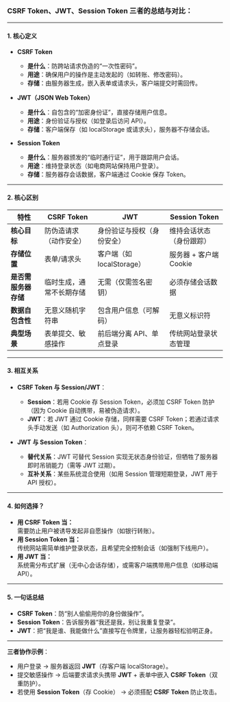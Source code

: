 ### CSRF Token、JWT、Session Token 三者的总结与对比：

---

#### **1. 核心定义**
- **CSRF Token**  
  - **是什么**：防跨站请求伪造的“一次性密码”。  
  - **用途**：确保用户的操作是主动发起的（如转账、修改密码）。  
  - **存储**：由服务器生成，嵌入表单或请求头，客户端提交时需回传。  

- **JWT（JSON Web Token）**  
  - **是什么**：自包含的“加密身份证”，直接存储用户信息。  
  - **用途**：身份验证与授权（如登录后访问 API）。  
  - **存储**：客户端保存（如 localStorage 或请求头），服务器不存储会话。  

- **Session Token**  
  - **是什么**：服务器颁发的“临时通行证”，用于跟踪用户会话。  
  - **用途**：维持登录状态（如电商网站保持用户登录）。  
  - **存储**：服务器存会话数据，客户端通过 Cookie 保存 Token。  

---

#### **2. 核心区别**  
| **特性**         | **CSRF Token**          | **JWT**                  | **Session Token**        |
|------------------|-------------------------|--------------------------|--------------------------|
| **核心目标**     | 防伪造请求（动作安全）   | 身份验证与授权（身份安全） | 维持会话状态（身份跟踪） |
| **存储位置**     | 表单/请求头             | 客户端（如 localStorage） | 服务器 + 客户端 Cookie    |
| **是否需服务器存储** | 临时生成，通常不长期存储 | 无需（仅需签名密钥）     | 必须存储会话数据         |
| **数据自包含性** | 无意义随机字符串        | 包含用户信息（可解码）   | 无意义标识符             |
| **典型场景**     | 表单提交、敏感操作       | 前后端分离 API、单点登录  | 传统网站登录状态管理     |

---

#### **3. 相互关系**  
- **CSRF Token 与 Session/JWT**：  
  - **Session**：若用 Cookie 存 Session Token，必须加 CSRF Token 防护（因为 Cookie 自动携带，易被伪造请求）。  
  - **JWT**：若 JWT 通过 Cookie 存储，同样需要 CSRF Token；若通过请求头手动发送（如 Authorization 头），则可不依赖 CSRF Token。  

- **JWT 与 Session Token**：  
  - **替代关系**：JWT 可替代 Session 实现无状态身份验证，但牺牲了服务器即时吊销能力（需等 JWT 过期）。  
  - **互补关系**：某些系统混合使用（如用 Session 管理短期登录，JWT 用于 API 授权）。  

---

#### **4. 如何选择？**  
- **用 CSRF Token 当：**  
  需要防止用户被诱导发起非自愿操作（如银行转账）。  
- **用 Session Token 当：**  
  传统网站需简单维护登录状态，且希望完全控制会话（如强制下线用户）。  
- **用 JWT 当：**  
  系统需分布式扩展（无中心会话存储），或需客户端携带用户信息（如移动端 API）。  

---

#### **5. 一句话总结**  
- **CSRF Token**：防“别人偷偷用你的身份做操作”。  
- **Session Token**：告诉服务器“我还是我，别让我重复登录”。  
- **JWT**：把“我是谁、我能做什么”直接写在令牌里，让服务器轻松验明正身。  

---

**三者协作示例**：  
- 用户登录 → 服务器返回 **JWT**（存客户端 localStorage）。  
- 提交敏感操作 → 后端要求请求头携带 **JWT** + 表单中嵌入 **CSRF Token**（双重防护）。  
- 若使用 **Session Token**（存 Cookie） → 必须搭配 **CSRF Token** 防止攻击。